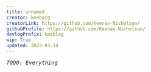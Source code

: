 ```yaml
---
title: unnamed
creator: keeborg
creatorLink: https://github.com/Keenan-Nicholson/
githubProfile: https://github.com/Keenan-Nicholson/
devlogPrefix: keeblog
wip: True
updated: 2023-03-14
---
```


<pre><i>TODO: Everything</i></pre>
